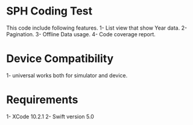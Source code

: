 # SPH Coding Test

This code include following features.
1- List view that show Year data.
2- Pagination.
3- Offline Data usage.
4- Code coverage report. 

# Device Compatibility
1- universal works both for simulator and device.

# Requirements
1- XCode 10.2.1
2- Swift version 5.0
